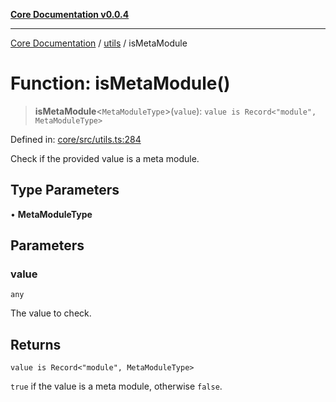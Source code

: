 [**Core Documentation v0.0.4**](../../README.md)

***

[Core Documentation](../../modules.md) / [utils](../README.md) / isMetaModule

# Function: isMetaModule()

> **isMetaModule**\<`MetaModuleType`\>(`value`): `value is Record<"module", MetaModuleType>`

Defined in: [core/src/utils.ts:284](https://github.com/stonemjs/core/blob/93efe04ef1a71ad6f49c3b315da54d45ace50f23/src/utils.ts#L284)

Check if the provided value is a meta module.

## Type Parameters

• **MetaModuleType**

## Parameters

### value

`any`

The value to check.

## Returns

`value is Record<"module", MetaModuleType>`

`true` if the value is a meta module, otherwise `false`.
